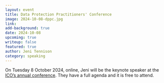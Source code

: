 ```yaml
---
layout: event
title: Data Protection Practitioners' Conference
image: 2024-10-08-dppc.jpg
link: 
add-background: true
date: 2024-10-08
upcoming: true
writeup: false
featured: true
author: Jeni Tennison
category: speaking
---
```

On Tuesday 8 October 2024, online, Jeni will be the keynote speaker at the [ICO’s annual conference](https://ico.org.uk/about-the-ico/data-protection-practitioners-conference/). They have a full agenda and it is free to attend.